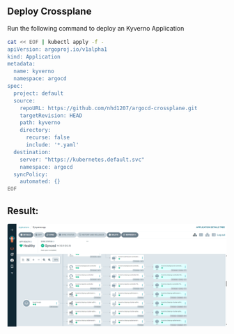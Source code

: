 ## Deploy Crossplane

Run the following command to deploy an Kyverno Application 
```bash
cat << EOF | kubectl apply -f - 
apiVersion: argoproj.io/v1alpha1
kind: Application
metadata:
  name: kyverno
  namespace: argocd
spec:
  project: default
  source:
    repoURL: https://github.com/nhd1207/argocd-crossplane.git
    targetRevision: HEAD
    path: kyverno
    directory:
      recurse: false
      include: '*.yaml'
  destination:
    server: "https://kubernetes.default.svc"
    namespace: argocd
  syncPolicy:
    automated: {}
EOF
```

## Result:

![ArgoCD application](./asset/image.png)